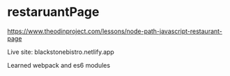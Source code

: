 # restaruantPage

https://www.theodinproject.com/lessons/node-path-javascript-restaurant-page

Live site:
blackstonebistro.netlify.app

Learned webpack and es6 modules  